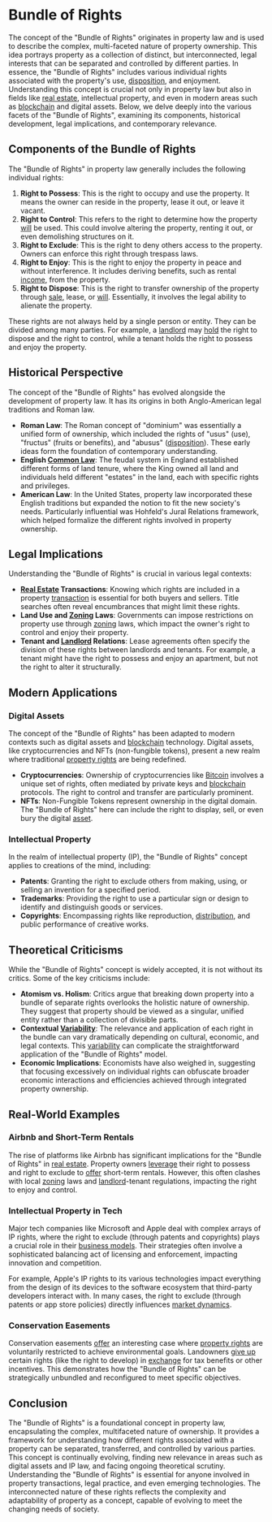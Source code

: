 # Bundle of Rights

The concept of the "Bundle of Rights" originates in property law and is used to describe the complex, multi-faceted nature of property ownership. This idea portrays property as a collection of distinct, but interconnected, legal interests that can be separated and controlled by different parties. In essence, the "Bundle of Rights" includes various individual rights associated with the property's use, [disposition](../d/disposition.md), and enjoyment. Understanding this concept is crucial not only in property law but also in fields like [real estate](../r/real_estate.md), intellectual property, and even in modern areas such as [blockchain](../b/blockchain_in_trading.md) and digital assets. Below, we delve deeply into the various facets of the "Bundle of Rights", examining its components, historical development, legal implications, and contemporary relevance.

## Components of the Bundle of Rights

The "Bundle of Rights" in property law generally includes the following individual rights:

1. **Right to Possess**: This is the right to occupy and use the property. It means the owner can reside in the property, lease it out, or leave it vacant.
2. **Right to Control**: This refers to the right to determine how the property [will](../w/will.md) be used. This could involve altering the property, renting it out, or even demolishing structures on it.
3. **Right to Exclude**: This is the right to deny others access to the property. Owners can enforce this right through trespass laws.
4. **Right to Enjoy**: This is the right to enjoy the property in peace and without interference. It includes deriving benefits, such as rental [income](../i/income.md), from the property.
5. **Right to Dispose**: This is the right to transfer ownership of the property through [sale](../s/sale.md), lease, or [will](../w/will.md). Essentially, it involves the legal ability to alienate the property.

These rights are not always held by a single person or entity. They can be divided among many parties. For example, a [landlord](../l/landlord.md) may [hold](../h/hold.md) the right to dispose and the right to control, while a tenant holds the right to possess and enjoy the property. 

## Historical Perspective

The concept of the "Bundle of Rights" has evolved alongside the development of property law. It has its origins in both Anglo-American legal traditions and Roman law.

- **Roman Law**: The Roman concept of "dominium" was essentially a unified form of ownership, which included the rights of "usus" (use), "fructus" (fruits or benefits), and "abusus" ([disposition](../d/disposition.md)). These early ideas form the foundation of contemporary understanding.
- **English [Common Law](../c/common_law.md)**: The feudal system in England established different forms of land tenure, where the King owned all land and individuals held different "estates" in the land, each with specific rights and privileges.
- **American Law**: In the United States, property law incorporated these English traditions but expanded the notion to fit the new society's needs. Particularly influential was Hohfeld's Jural Relations framework, which helped formalize the different rights involved in property ownership.

## Legal Implications

Understanding the "Bundle of Rights" is crucial in various legal contexts:

- **[Real Estate](../r/real_estate.md) Transactions**: Knowing which rights are included in a property [transaction](../t/transaction.md) is essential for both buyers and sellers. Title searches often reveal encumbrances that might limit these rights.
- **Land Use and [Zoning](../z/zoning.md) Laws**: Governments can impose restrictions on property use through [zoning](../z/zoning.md) laws, which impact the owner's right to control and enjoy their property.
- **Tenant and [Landlord](../l/landlord.md) Relations**: Lease agreements often specify the division of these rights between landlords and tenants. For example, a tenant might have the right to possess and enjoy an apartment, but not the right to alter it structurally.

## Modern Applications

### Digital Assets

The concept of the "Bundle of Rights" has been adapted to modern contexts such as digital assets and [blockchain](../b/blockchain_in_trading.md) technology. Digital assets, like cryptocurrencies and NFTs (non-fungible tokens), present a new realm where traditional [property rights](../p/property_rights.md) are being redefined.

- **Cryptocurrencies**: Ownership of cryptocurrencies like [Bitcoin](../b/bitcoin.md) involves a unique set of rights, often mediated by private keys and [blockchain](../b/blockchain_in_trading.md) protocols. The right to control and transfer are particularly prominent.
- **NFTs**: Non-Fungible Tokens represent ownership in the digital domain. The "Bundle of Rights" here can include the right to display, sell, or even bury the digital [asset](../a/asset.md).

### Intellectual Property

In the realm of intellectual property (IP), the "Bundle of Rights" concept applies to creations of the mind, including:

- **Patents**: Granting the right to exclude others from making, using, or selling an invention for a specified period.
- **Trademarks**: Providing the right to use a particular sign or design to identify and distinguish goods or services.
- **Copyrights**: Encompassing rights like reproduction, [distribution](../d/distribution.md), and public performance of creative works.

## Theoretical Criticisms

While the "Bundle of Rights" concept is widely accepted, it is not without its critics. Some of the key criticisms include:

- **Atomism vs. Holism**: Critics argue that breaking down property into a bundle of separate rights overlooks the holistic nature of ownership. They suggest that property should be viewed as a singular, unified entity rather than a collection of divisible parts.
- **Contextual [Variability](../v/variability.md)**: The relevance and application of each right in the bundle can vary dramatically depending on cultural, economic, and legal contexts. This [variability](../v/variability.md) can complicate the straightforward application of the "Bundle of Rights" model.
- **Economic Implications**: Economists have also weighed in, suggesting that focusing excessively on individual rights can obfuscate broader economic interactions and efficiencies achieved through integrated property ownership.

## Real-World Examples

### Airbnb and Short-Term Rentals

The rise of platforms like Airbnb has significant implications for the "Bundle of Rights" in [real estate](../r/real_estate.md). Property owners [leverage](../l/leverage.md) their right to possess and right to exclude to [offer](../o/offer.md) short-term rentals. However, this often clashes with local [zoning](../z/zoning.md) laws and [landlord](../l/landlord.md)-tenant regulations, impacting the right to enjoy and control.

### Intellectual Property in Tech

Major tech companies like Microsoft and Apple deal with complex arrays of IP rights, where the right to exclude (through patents and copyrights) plays a crucial role in their [business models](../b/business_models.md). Their strategies often involve a sophisticated balancing act of licensing and enforcement, impacting innovation and competition.

For example, Apple's IP rights to its various technologies impact everything from the design of its devices to the software ecosystem that third-party developers interact with. In many cases, the right to exclude (through patents or app store policies) directly influences [market dynamics](../m/market_dynamics.md).

### Conservation Easements

Conservation easements [offer](../o/offer.md) an interesting case where [property rights](../p/property_rights.md) are voluntarily restricted to achieve environmental goals. Landowners [give up](../g/give_up.md) certain rights (like the right to develop) in [exchange](../e/exchange.md) for tax benefits or other incentives. This demonstrates how the "Bundle of Rights" can be strategically unbundled and reconfigured to meet specific objectives.

## Conclusion

The "Bundle of Rights" is a foundational concept in property law, encapsulating the complex, multifaceted nature of ownership. It provides a framework for understanding how different rights associated with a property can be separated, transferred, and controlled by various parties. This concept is continually evolving, finding new relevance in areas such as digital assets and IP law, and facing ongoing theoretical scrutiny. Understanding the "Bundle of Rights" is essential for anyone involved in property transactions, legal practice, and even emerging technologies. The interconnected nature of these rights reflects the complexity and adaptability of property as a concept, capable of evolving to meet the changing needs of society.